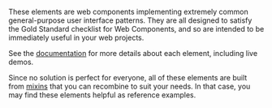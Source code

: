 These elements are web components implementing extremely common general-purpose
user interface patterns. They are all designed to satisfy the Gold Standard
checklist for Web Components, and so are intended to be immediately useful in
your web projects.

See the [documentation](https://elix.org/documentation/elements) for more
details about each element, including live demos.

Since no solution is perfect for everyone, all of these elements are built from
[mixins](https://elix.org/documentation/mixins) that you can recombine to suit
your needs. In that case, you may find these elements helpful as reference
examples.
